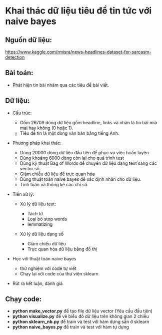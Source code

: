 # Khai thác dữ liệu tiêu đề tin tức với naive bayes

## Nguồn dữ liệu:

https://www.kaggle.com/rmisra/news-headlines-dataset-for-sarcasm-detection

## Bài toán:
- Phát hiện tin bài nhảm qua các tiêu đề bài viết.

## Dữ liệu:
- Cấu trúc:
    + Gồm 26709 dòng dữ liệu gồm headline, links và nhãn là tin bài mỉa mai hay không (0 hoặc 1).
    + Tiêu đề tin là một dòng văn bản bằng tiếng Anh.

- Phương pháp khai thác:
    + Dùng 20000 dòng dữ liệu đầu tiên để phục vụ việc huấn luyện
    + Dùng khoảng 6000 dòng còn lại cho quá trình test
    + Dùng kỹ thuật Bag of Words để chuyển dữ liệu dạng text sang các vector số.
    + Giảm chiều dữ liệu để trực quan hóa
    + Dùng thuật toán naive bayes để xác định nhãn cho dữ liệu.
    + Tính toán và thống kê các chỉ số.

- Tiền xử lý:
    + Xử lý dữ liệu text:
        - Tách từ
        - Loại bỏ stop words
        - lemmatizing
    
    + Xử lý dữ liệu dạng số
        - Giảm chiều dữ liệu
        - Trực quan hóa dữ liệu bằng đồ thị

- Học với thuật toán naive bayes
    + thử nghiệm với code tự viết
    + Chạy lại với code của thư viện sklearn

- Rút ra kết luận, đánh giá

## Chạy code:
- __python make_vector.py__ để tạo file dữ liệu vector (Yêu cầu đầu tiên)
- __python visualize.py__ để vẽ biểu đồ dữ liệu trên không gian 2 chiều
- __python sklearn_nb.py__ để train và test với hàm dựng sẵn ở sklearn
- __python naive_bayes.py__ để train và test với hàm tự dựng